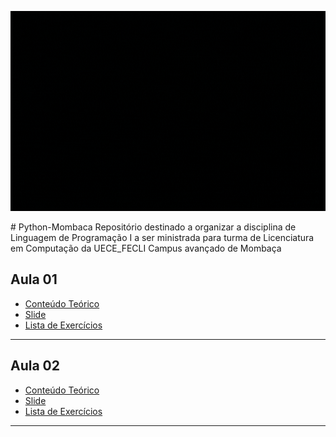<p align = "center">
<img src="https://github.com/Evaldo-comp/Python-Mombaca/blob/main/banner.gif" widt="350px" height="320px">
</p>
# Python-Mombaca
Repositório destinado a organizar a disciplina de Linguagem de Programação I a ser ministrada para turma de Licenciatura em Computação da UECE_FECLI Campus avançado de Mombaça

## Aula 01

 * [Conteúdo Teórico ](https://github.com/Evaldo-comp/Python-Mombaca/blob/main/Aula-01/README.md)
 * [Slide ]()
 * [Lista de Exercícios](#)
 
 ***
 ## Aula 02

 * [Conteúdo Teórico ]()
 * [Slide ]()
 * [Lista de Exercícios]()
---
